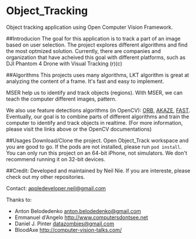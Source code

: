 # Object_Tracking
Object tracking application using Open Computer Vision Framework. 

##Introducion
The goal for this application is to track a part of an image based on user selection. The project explores different algorithms and find the most optmized solution. Currently, there are companies and organization that have acheived this goal with different platforms, such as DJI Phantom 4 Drone with Visual Tracking (r)(c)

##Algorithms
This projects uses many algorithms, LKT algorithm is great at analyzing the content of a frame. It's fast and easy to implement. <br>

MSER help us to identify and track objects (regions). With MSER, we can teach the computer different images, pattern. <br>

We also use feature detections algorithms (in OpenCV): [ORB](http://docs.opencv.org/3.0-beta/doc/py_tutorials/py_feature2d/py_orb/py_orb.html), [AKAZE](https://www.doc.ic.ac.uk/~ajd/Publications/alcantarilla_etal_eccv2012.pdf), [FAST](http://docs.opencv.org/3.0-beta/doc/py_tutorials/py_feature2d/py_fast/py_fast.html). Eventually, our goal is to combine parts of different algorithms and train the computer to identify and track objects in realtime. (For more information, please visit the links above or the OpenCV documentations)

##Usages
Download/Clone the project. Open Object_Track workspace and you are good to go. If the pods are not installed, please run `pod install`. You can only run this project on an 64-bit iPhone, not simulators. We don't recommend running it on 32-bit devices. 

##Credit:
Developed and maintained by Neil Nie. If you are intereste, please check out my other repositories. 

Contact: appledeveloper.neil@gmail.com

Thanks to:

- Anton Belodedenko anton.belodedenko@gmail.com
- Emmanuel d'Angelo http://www.computersdontsee.net
- Daniel J. Pinter datazombies@gmail.com
- BloodAxe http://computer-vision-talks.com/

